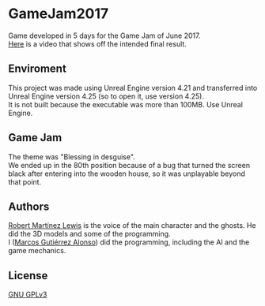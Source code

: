 # GameJam2017
Game developed in 5 days for the Game Jam of June 2017.<br/>
[Here](https://youtu.be/WXBG8QKQuAw) is a video that shows off the intended final result.

## Enviroment
This project was made using Unreal Engine version 4.21 and transferred into Unreal Engine version 4.25 (so to open it, use version 4.25).<br/>
It is not built because the executable was more than 100MB. Use Unreal Engine.

## Game Jam
The theme was "Blessing in desguise".<br/>
We ended up in the 80th position because of a bug that turned the screen black after entering into the wooden house, so it was unplayable beyond that point.

## Authors
<ins>Robert Martínez Lewis</ins> is the voice of the main character and the ghosts. He did the 3D models and some of the programming.<br/>
I (<ins>Marcos Gutiérrez Alonso</ins>) did the programming, including the AI and the game mechanics.

## License
[GNU GPLv3](https://choosealicense.com/licenses/gpl-3.0/)
